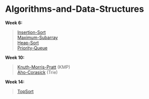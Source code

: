 # Algorithms-and-Data-Structures

**Week 6:**<br/>

>[Insertion-Sort](https://github.com/Assylzhan-Izbassar/Algorithms-and-Data-Structures/blob/master/week_6/insertionSort.cpp)<br/>
>[Maximum-Subarray](https://github.com/Assylzhan-Izbassar/Algorithms-and-Data-Structures/blob/master/week_6/maximumSubarray.cpp)<br/>
>[Heap-Sort](https://github.com/Assylzhan-Izbassar/Algorithms-and-Data-Structures/blob/master/week_6/heapSort.cpp) <br/>
>[Priority-Queue](https://github.com/Assylzhan-Izbassar/Algorithms-and-Data-Structures/blob/master/week_6/priorityQueue.cpp) <br/>

**Week 10:**<br/>

>[Knuth-Morris-Pratt](https://github.com/Assylzhan-Izbassar/Algorithms-and-Data-Structures/blob/master/week_10/KMP.cpp) (KMP)<br/>
>[Aho-Corasick](https://github.com/Assylzhan-Izbassar/Algorithms-and-Data-Structures/blob/master/week_10/Trie.cpp) (Trie)

**Week 14:**<br/>

>[TopSort](https://github.com/Assylzhan-Izbassar/Algorithms-and-Data-Structures/blob/master/week_14/TopSort/topSort.cpp)<br/>
